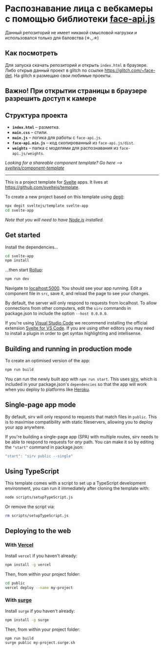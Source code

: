 # Распознавание лица с вебкамеры с помощью библиотеки [face-api.js](https://github.com/justadudewhohacks/face-api.js)

Данный репозиторий не имеет никакой смысловой нагрузки и использовался только для баловства (✯◡✯)

## Как посмотреть

Для запуска скачать репозиторий и открыть `index.html` в браузере. Либо открыв данный проект в glitch по ссылке <https://glitch.com/~face-det>. На glitch я размещаю свои любимые проекты.

## Важно! При открытии страницы в браузере разрешить доступ к камере

## Структура проекта

- **`index.html`** – разметка.
- **`main.css`** – стили.
- **`main.js`** – логика для работы с `face-api.js`.
- **`face-api.min.js`** – код скопированный из `face-api.js/dist`.
- **`weights`** – папка с моделями для распознавания из `face-api.js/weights`.

*Looking for a shareable component template? Go here --> [sveltejs/component-template](https://github.com/sveltejs/component-template)*

---


This is a project template for [Svelte](https://svelte.dev) apps. It lives at https://github.com/sveltejs/template.

To create a new project based on this template using [degit](https://github.com/Rich-Harris/degit):

```bash
npx degit sveltejs/template svelte-app
cd svelte-app
```

*Note that you will need to have [Node.js](https://nodejs.org) installed.*


## Get started

Install the dependencies...

```bash
cd svelte-app
npm install
```

...then start [Rollup](https://rollupjs.org):

```bash
npm run dev
```

Navigate to [localhost:5000](http://localhost:5000). You should see your app running. Edit a component file in `src`, save it, and reload the page to see your changes.

By default, the server will only respond to requests from localhost. To allow connections from other computers, edit the `sirv` commands in package.json to include the option `--host 0.0.0.0`.

If you're using [Visual Studio Code](https://code.visualstudio.com/) we recommend installing the official extension [Svelte for VS Code](https://marketplace.visualstudio.com/items?itemName=svelte.svelte-vscode). If you are using other editors you may need to install a plugin in order to get syntax highlighting and intellisense.

## Building and running in production mode

To create an optimised version of the app:

```bash
npm run build
```

You can run the newly built app with `npm run start`. This uses [sirv](https://github.com/lukeed/sirv), which is included in your package.json's `dependencies` so that the app will work when you deploy to platforms like [Heroku](https://heroku.com).


## Single-page app mode

By default, sirv will only respond to requests that match files in `public`. This is to maximise compatibility with static fileservers, allowing you to deploy your app anywhere.

If you're building a single-page app (SPA) with multiple routes, sirv needs to be able to respond to requests for *any* path. You can make it so by editing the `"start"` command in package.json:

```js
"start": "sirv public --single"
```

## Using TypeScript

This template comes with a script to set up a TypeScript development environment, you can run it immediately after cloning the template with:

```bash
node scripts/setupTypeScript.js
```

Or remove the script via:

```bash
rm scripts/setupTypeScript.js
```

## Deploying to the web

### With [Vercel](https://vercel.com)

Install `vercel` if you haven't already:

```bash
npm install -g vercel
```

Then, from within your project folder:

```bash
cd public
vercel deploy --name my-project
```

### With [surge](https://surge.sh/)

Install `surge` if you haven't already:

```bash
npm install -g surge
```

Then, from within your project folder:

```bash
npm run build
surge public my-project.surge.sh
```
